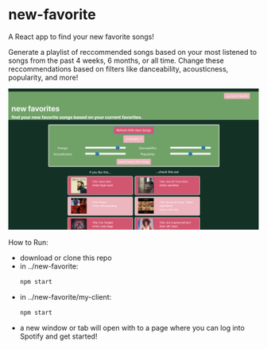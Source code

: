 # new-favorite

A React app to find your new favorite songs! 

Generate a playlist of reccommended songs based on your most listened to songs from the past 4 weeks, 6 months, or all time.
Change these reccommendations based on filters like danceability, acousticness, popularity, and more!

![Image of new-favorite](images/new-favorite-screenshot.png)

How to Run:
- download or clone this repo
- in ../new-favorite:
    ```sh
    npm start
    ```
- in ../new-favorite/my-client:
    ```sh
    npm start
    ```
- a new window or tab will open with to a page where you can log into Spotify and get started!
